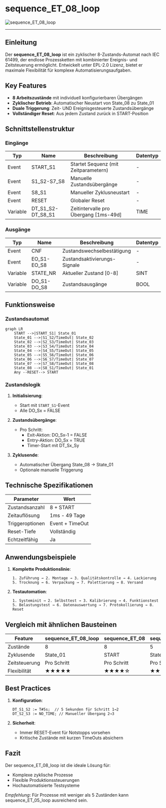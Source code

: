 # sequence_ET_08_loop

![sequence_ET_08_loop](https://github.com/user-attachments/assets/5b259a27-944c-4711-a51f-f243266eb17b)

-------

## Einleitung
Der **sequence_ET_08_loop** ist ein zyklischer 8-Zustands-Automat nach IEC 61499, der endlose Prozessketten mit kombinierter Ereignis- und Zeitsteuerung ermöglicht.
Entwickelt unter EPL-2.0 Lizenz, bietet er maximale Flexibilität für komplexe Automatisierungsaufgaben.

## Key Features
- **8 Arbeitszustände** mit individuell konfigurierbaren Übergängen
- **Zyklischer Betrieb**: Automatischer Neustart von State_08 zu State_01
- **Duale Triggerung**: Zeit- UND Ereignisgesteuerte Zustandsübergänge
- **Vollständiger Reset**: Aus jedem Zustand zurück in START-Position

## Schnittstellenstruktur

### Eingänge
| Typ       | Name       | Beschreibung                          | Datentyp |
|-----------|------------|---------------------------------------|----------|
| Event     | START_S1   | Startet Sequenz (mit Zeitparametern)  | -        |
| Event     | S1_S2-S7_S8| Manuelle Zustandsübergänge            | -        |
| Event     | S8_S1      | Manueller Zyklusneustart              | -        |
| Event     | RESET      | Globaler Reset                        | -        |
| Variable  | DT_S1_S2-DT_S8_S1 | Zeitintervalle pro Übergang [1ms-49d] | TIME     |

### Ausgänge
| Typ       | Name       | Beschreibung                  | Datentyp |
|-----------|------------|-------------------------------|----------|
| Event     | CNF        | Zustandswechselbestätigung    | -        |
| Event     | EO_S1-EO_S8| Zustandsaktivierungs-Signale  | -        |
| Variable  | STATE_NR   | Aktueller Zustand [0-8]       | SINT     |
| Variable  | DO_S1-DO_S8| Zustandsausgänge              | BOOL     |

## Funktionsweise

### Zustandsautomat
```mermaid
graph LR
    START -->|START_S1| State_01
    State_01 -->|S1_S2/TimeOut| State_02
    State_02 -->|S2_S3/TimeOut| State_03
    State_03 -->|S3_S4/TimeOut| State_04
    State_04 -->|S4_S5/TimeOut| State_05
    State_05 -->|S5_S6/TimeOut| State_06
    State_06 -->|S6_S7/TimeOut| State_07
    State_07 -->|S7_S8/TimeOut| State_08
    State_08 -->|S8_S1/TimeOut| State_01
    Any --RESET--> START
```

### Zustandslogik
1. **Initialisierung**:
   - Start mit `START_S1`-Event
   - Alle DO_Sx = FALSE

2. **Zustandsübergänge**:
   - Pro Schritt:
     - Exit-Aktion: DO_Sx-1 = FALSE
     - Entry-Aktion: DO_Sx = TRUE
     - Timer-Start mit DT_Sx_Sy

3. **Zyklusende**:
   - Automatischer Übergang State_08 → State_01
   - Optionale manuelle Triggerung

## Technische Spezifikationen

| Parameter         | Wert                 |
|-------------------|----------------------|
| Zustandsanzahl    | 8 + START            |
| Zeitauflösung     | 1ms - 49 Tage        |
| Triggeroptionen   | Event + TimeOut      |
| Reset-Tiefe       | Vollständig          |
| Echtzeitfähig     | Ja                   |

## Anwendungsbeispiele

1. **Komplette Produktionslinie**:
   ```
   1. Zuführung → 2. Montage → 3. Qualitätskontrolle → 4. Lackierung
   5. Trocknung → 6. Verpackung → 7. Palettierung → 8. Versand
   ```

2. **Testautomation**:
   ```
   1. Systeminit → 2. Selbsttest → 3. Kalibrierung → 4. Funktionstest
   5. Belastungstest → 6. Datenauswertung → 7. Protokollierung → 8. Reset
   ```

## Vergleich mit ähnlichen Bausteinen

| Feature          | sequence_ET_08_loop | sequence_ET_08 | sequence_ET_05_loop |
|------------------|------------|-------|------------|
| Zustände         | 8          | 8     | 5          |
| Zyklusende       | State_01   | START | State_01   |
| Zeitsteuerung    | Pro Schritt| Pro Schritt | Pro Schritt |
| Flexibilität     | ★★★★★     | ★★★★☆ | ★★★★☆      |

## Best Practices
1. **Konfiguration**:
   ```iecst
   DT_S1_S2 := T#5s;  // 5 Sekunden für Schritt 1→2
   DT_S2_S3 := NO_TIME; // Manueller Übergang 2→3
   ```

2. **Sicherheit**:
   - Immer RESET-Event für Notstopps vorsehen
   - Kritische Zustände mit kurzen TimeOuts absichern

## Fazit
Der sequence_ET_08_loop ist die ideale Lösung für:
- Komplexe zyklische Prozesse
- Flexible Produktionssteuerungen
- Hochautomatisierte Testsysteme

*Empfehlung*: Für Prozesse mit weniger als 5 Zuständen kann sequence_ET_05_loop ausreichend sein.
